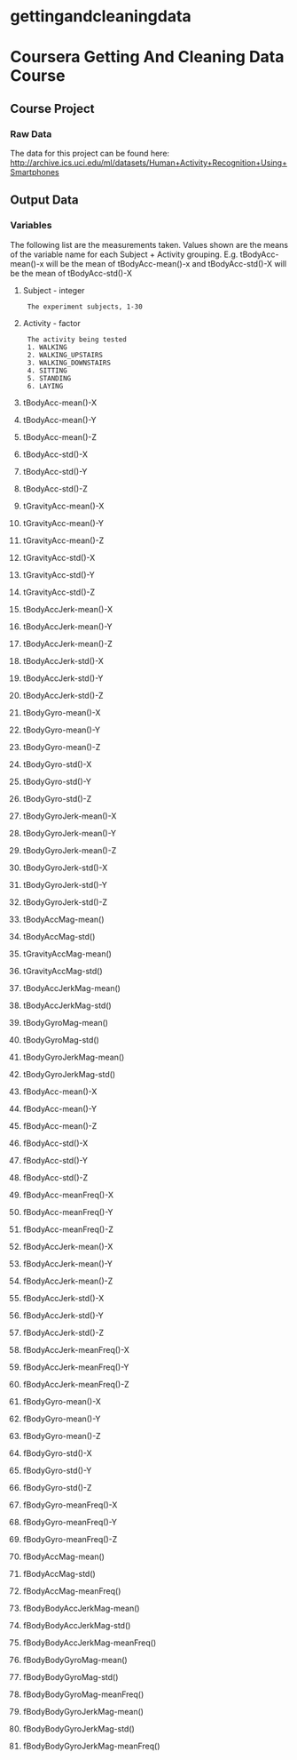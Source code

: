 # gettingandcleaningdata
# Coursera Getting And Cleaning Data Course

## Course Project
### Raw Data
The data for this project can be found here:
http://archive.ics.uci.edu/ml/datasets/Human+Activity+Recognition+Using+Smartphones

## Output Data
### Variables
The following list are the measurements taken.  Values shown are the means of the variable name for each Subject + Activity grouping.
E.g. tBodyAcc-mean()-x will be the mean of tBodyAcc-mean()-x and tBodyAcc-std()-X will be the mean of tBodyAcc-std()-X

1. Subject - integer

		The experiment subjects, 1-30
1. Activity - factor 

		The activity being tested
		1. WALKING
		2. WALKING_UPSTAIRS
		3. WALKING_DOWNSTAIRS
		4. SITTING
		5. STANDING
		6. LAYING

1. tBodyAcc-mean()-X
1. tBodyAcc-mean()-Y
1. tBodyAcc-mean()-Z
1. tBodyAcc-std()-X
1. tBodyAcc-std()-Y
1. tBodyAcc-std()-Z
1. tGravityAcc-mean()-X
1. tGravityAcc-mean()-Y
1. tGravityAcc-mean()-Z
1. tGravityAcc-std()-X
1. tGravityAcc-std()-Y
1. tGravityAcc-std()-Z
1. tBodyAccJerk-mean()-X
1. tBodyAccJerk-mean()-Y
1. tBodyAccJerk-mean()-Z
1. tBodyAccJerk-std()-X
1. tBodyAccJerk-std()-Y
1. tBodyAccJerk-std()-Z
1. tBodyGyro-mean()-X
1. tBodyGyro-mean()-Y
1. tBodyGyro-mean()-Z
1. tBodyGyro-std()-X
1. tBodyGyro-std()-Y
1. tBodyGyro-std()-Z
1. tBodyGyroJerk-mean()-X
1. tBodyGyroJerk-mean()-Y
1. tBodyGyroJerk-mean()-Z
1. tBodyGyroJerk-std()-X
1. tBodyGyroJerk-std()-Y
1. tBodyGyroJerk-std()-Z
1. tBodyAccMag-mean()
1. tBodyAccMag-std()
1. tGravityAccMag-mean()
1. tGravityAccMag-std()
1. tBodyAccJerkMag-mean()
1. tBodyAccJerkMag-std()
1. tBodyGyroMag-mean()
1. tBodyGyroMag-std()
1. tBodyGyroJerkMag-mean()
1. tBodyGyroJerkMag-std()
1. fBodyAcc-mean()-X
1. fBodyAcc-mean()-Y
1. fBodyAcc-mean()-Z
1. fBodyAcc-std()-X
1. fBodyAcc-std()-Y
1. fBodyAcc-std()-Z
1. fBodyAcc-meanFreq()-X
1. fBodyAcc-meanFreq()-Y
1. fBodyAcc-meanFreq()-Z
1. fBodyAccJerk-mean()-X
1. fBodyAccJerk-mean()-Y
1. fBodyAccJerk-mean()-Z
1. fBodyAccJerk-std()-X
1. fBodyAccJerk-std()-Y
1. fBodyAccJerk-std()-Z
1. fBodyAccJerk-meanFreq()-X
1. fBodyAccJerk-meanFreq()-Y
1. fBodyAccJerk-meanFreq()-Z
1. fBodyGyro-mean()-X
1. fBodyGyro-mean()-Y
1. fBodyGyro-mean()-Z
1. fBodyGyro-std()-X
1. fBodyGyro-std()-Y
1. fBodyGyro-std()-Z
1. fBodyGyro-meanFreq()-X
1. fBodyGyro-meanFreq()-Y
1. fBodyGyro-meanFreq()-Z
1. fBodyAccMag-mean()
1. fBodyAccMag-std()
1. fBodyAccMag-meanFreq()
1. fBodyBodyAccJerkMag-mean()
1. fBodyBodyAccJerkMag-std()
1. fBodyBodyAccJerkMag-meanFreq()
1. fBodyBodyGyroMag-mean()
1. fBodyBodyGyroMag-std()
1. fBodyBodyGyroMag-meanFreq()
1. fBodyBodyGyroJerkMag-mean()
1. fBodyBodyGyroJerkMag-std()
1. fBodyBodyGyroJerkMag-meanFreq()
